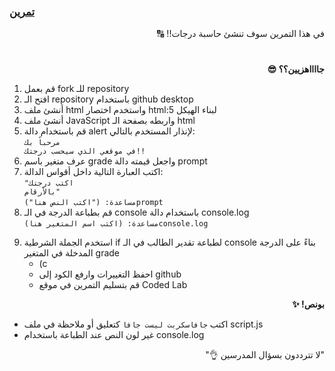 <p dir="rtl">
<h3><a href="https://github.com/kuwaitcodes/KC-web-cw-6">تمرين </a></h3></p>


<p dir="rtl">
في هذا التمرين سوف تنشئ حاسبة درجات!! 🔠</p>
<h1></h1>
<p dir="rtl">
 <strong>جااااهزيين؟؟ 😎</strong></p>



1. قم بعمل fork للـ repository
2. افتح الـ repository باستخدام github desktop
3. أنشئ ملف html واستخدم اختصار html:5 لبناء الهيكل
4. أنشئ ملف JavaScript واربطه بصفحة الـ html
5. قم باستخدام دالة alert لإنذار المستخدم بالتالي:
    <br><code>مرحباً بك في موقعي الذي سيحسب درجتك!!</code> 
4. عرف متغير باسم grade واجعل قيمته دالة prompt
5. اكتب العبارة التالية داخل أقواس الدالة:
<br>  <code>"اكتب درجتك بالأرقام"</code>
<br> <code>مساعدة: ("اكتب النص هنا")prompt</code>
5. قم بطباعة الدرجة في الـ console باستخدام دالة console.log
<br> <code>مساعدة: (اكتب اسم المتغير هنا)console.log</code>  


<p dir="rtl">

  9. استخدم الجملة الشرطية if لطباعة تقدير الطالب في الـ console بناءً على الدرجة المدخلة في المتغير grade 
    <ul>
      <li>(c
  3. احفظ التغييرات وارفع الكود إلى github
  4. قم بتسليم التمرين في موقع  Coded Lab
      


 <p dir="rtl">
<strong>بونص! ✨</strong></p>

- اكتب <code>جافاسكربت ليست جافا</code> كتعليق أو ملاحظة في ملف script.js
- غير لون النص عند الطباعة باستخدام console.log
 <p dir="rtl">
 "لا تترددون بسؤال المدرسين 👌"
</p>
